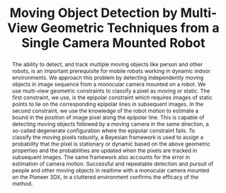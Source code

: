 ---
layout: project-page-new
title: "Moving Object Detection by Multi-View Geometric Techniques from a Single Camera Mounted Robot"
authors:
  - name: Abhijit Kundu
    sup: #
  - name: K. Madhava Krishna
    sup: #
  - name: Jayanthi Sivaswamy
    sup: #
affiliations:
  - name: IIIT Hyderabad, India
    link: https://robotics.iiit.ac.in
    sup: #
permalink: /publications/2009/Kundu_Moving-Object-Detection/
abstract: "The ability to detect, and track multiple moving objects like person and other robots, is an important prerequisite for mobile robots working in dynamic indoor environments. We approach this problem by detecting independently moving objects in image sequence from a monocular camera mounted
on a robot. We use multi-view geometric constraints to classify a pixel as moving or static. The first constraint, we use, is the epipolar constraint which requires images of static points to
lie on the corresponding epipolar lines in subsequent images. In the second constraint, we use the knowledge of the robot motion to estimate a bound in the position of image pixel along the epipolar line. This is capable of detecting moving objects followed by a moving camera in the same direction, a so-called degenerate configuration where the epipolar constraint fails. To classify the moving pixels robustly, a Bayesian framework is used to assign a probability that the pixel is stationary
or dynamic based on the above geometric properties and the probabilities are updated when the pixels are tracked in subsequent images. The same framework also accounts for the error in estimation of camera motion. Successful and repeatable detection and pursuit of people and other moving objects in
realtime with a monocular camera mounted on the Pioneer 3DX, in a cluttered environment confirms the efficacy of the method."
paper: https://robotics.iiit.ac.in/uploads/Main/Publications/abhijit_etal_iros2009.pdf
#video: http://robotics.iiit.ac.in/videos/MultiBodyVSLAM/mot-det-iros09.wmv
# iframe: https://www.youtube.com/embed/jhjskX4FQwA

---